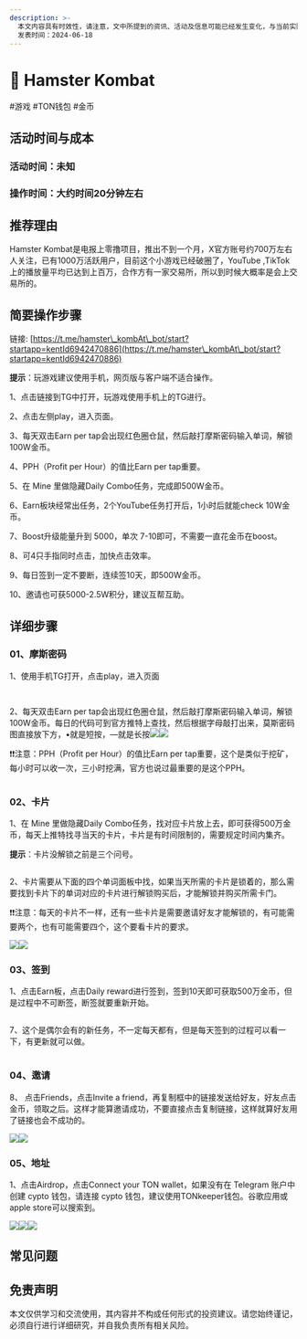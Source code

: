 ```yaml
---
description: >-
  本文内容具有时效性，请注意，文中所提到的资讯、活动及信息可能已经发生变化，与当前实际情况有所不同。我们建议您在做出任何决策之前，始终进行自主研究和验证。
  发表时间：2024-06-18
---
```


# 🐹 Hamster Kombat

\#游戏 #TON钱包 #金币

## 活动时间与成本 <a href="#huo-dong-shi-jian-yu-cheng-ben" id="huo-dong-shi-jian-yu-cheng-ben"></a>

### **活动时间**：未知

### **操作时间**：大约时间20分钟左右

## 推荐理由 <a href="#tui-jian-li-you" id="tui-jian-li-you"></a>

Hamster Kombat是电报上零撸项目，推出不到一个月，X官方账号约700万左右人关注，已有1000万活跃用户，目前这个小游戏已经破圈了，YouTube ,TikTok上的播放量平均已达到上百万，合作方有一家交易所，所以到时候大概率是会上交易所的。

## 简要操作步骤 <a href="#jian-yao-cao-zuo-bu-zhou" id="jian-yao-cao-zuo-bu-zhou"></a>

链接: [https://t.me/hamster\_kombAt\_bot/start?startapp=kentId6942470886](https://t.me/hamster\_kombAt\_bot/start?startapp=kentId6942470886)

**提示**：玩游戏建议使用手机，网页版与客户端不适合操作。

1、点击链接到TG中打开，玩游戏使用手机上的TG进行。

2、点击左侧play，进入页面。

3、每天双击Earn per tap会出现红色圈仓鼠，然后敲打摩斯密码输入单词，解锁100W金币。

4、PPH（Profit per Hour）的值比Earn per tap重要。

5、在 Mine 里做隐藏Daily Combo任务，完成即500W金币。

6、Earn板块经常出任务，2个YouTube任务打开后，1小时后就能check 10W金币。

7、Boost升级能量升到 5000，单次 7-10即可，不需要一直花金币在boost。

8、可4只手指同时点击，加快点击效率。

9、每日签到一定不要断，连续签10天，即500W金币。

10、邀请也可获5000-2.5W积分，建议互帮互助。

## 详细步骤 <a href="#xiang-xi-bu-zhou" id="xiang-xi-bu-zhou"></a>

### **01、摩斯密码**

1、使用手机TG打开，点击play，进入页面

<figure><img src="../../.gitbook/assets/image (437).png" alt=""><figcaption></figcaption></figure>

<figure><img src="../../.gitbook/assets/image (438).png" alt=""><figcaption></figcaption></figure>



2、每天双击Earn per tap会出现红色圈仓鼠，然后敲打摩斯密码输入单词，解锁100W金币。每日的代码可到官方推特上查找，然后根据字母敲打出来，莫斯密码图直接放下方，•就是短按，—就是长按![](<../../.gitbook/assets/image (439).png>)![](<../../.gitbook/assets/image (440).png>)

❗❗注意：PPH（Profit per Hour）的值比Earn per tap重要，这个是类似于挖矿，每小时可以收一次，三小时挖满，官方也说过最重要的是这个PPH。

<figure><img src="../../.gitbook/assets/image (441).png" alt=""><figcaption></figcaption></figure>

### **02、卡片**

1、在 Mine 里做隐藏Daily Combo任务，找对应卡片放上去，即可获得500万金币，每天上推特找寻当天的卡片，卡片是有时间限制的，需要规定时间内集齐。

**提示**：卡片没解锁之前是三个问号。

<figure><img src="../../.gitbook/assets/image (442).png" alt=""><figcaption></figcaption></figure>

2、卡片需要从下面的四个单词面板中找，如果当天所需的卡片是锁着的，那么需要找到卡片下的单词对应的卡片进行解锁购买后，才能解锁并购买所需卡门。

❗❗注意：每天的卡片不一样，还有一些卡片是需要邀请好友才能解锁的，有可能需要两个，也有可能需要四个，这个要看卡片的要求。

![](<../../.gitbook/assets/image (443).png>)![](<../../.gitbook/assets/image (444).png>)

### **03、签到**

1、点击Earn板，点击Daily reward进行签到，签到10天即可获取500万金币，但是过程中不可断签，断签就要重新开始。

<figure><img src="../../.gitbook/assets/image (445).png" alt=""><figcaption></figcaption></figure>

7、这个是偶尔会有的新任务，不一定每天都有，但是每天签到的过程可以看一下，有更新就可以做。

<figure><img src="../../.gitbook/assets/image (446).png" alt=""><figcaption></figcaption></figure>

### **04、邀请**

8、 点击Friends，点击Invite a friend，再复制框中的链接发送给好友，好友点击金币，领取之后。这样才能算邀请成功，不要直接点击复制链接，这样就算好友用了链接也会不成功的。

![](<../../.gitbook/assets/image (447).png>)![](<../../.gitbook/assets/image (448).png>)

### **05、地址**

1、点击Airdrop，点击Connect your TON wallet，如果没有在 Telegram 账户中创建 cypto 钱包，请连接 cypto 钱包，建议使用TONkeeper钱包。谷歌应用或apple store可以搜索到。

![](<../../.gitbook/assets/image (450).png>)![](<../../.gitbook/assets/image (451).png>)![](<../../.gitbook/assets/image (452).png>)

## 常见问题 <a href="#chang-jian-wen-ti" id="chang-jian-wen-ti"></a>

## 免责声明 <a href="#mian-ze-sheng-ming" id="mian-ze-sheng-ming"></a>

本文仅供学习和交流使用，其内容并不构成任何形式的投资建议。请您始终谨记，必须自行进行详细研究，并自我负责所有相关风险。
